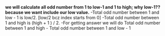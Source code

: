 **we will calculate all odd number from 1 to low-1 and 1 to high;
why low-1??
because we want include our low value.**
​
-Total odd number between 1 and low - 1 is low/2. [low/2 bcz index starts from 0]
-Total odd number between 1 and high is (high + 1 ) / 2.
-For getting answer we will do
Total odd number between 1 and high - Total odd number between 1 and low - 1